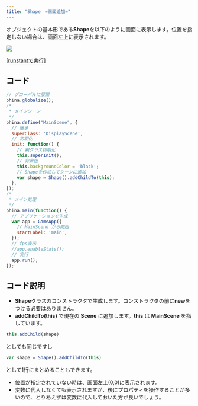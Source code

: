 ```yaml
---
title: "Shape　=画面追加="
---
```


オブジェクトの基本形である**Shape**を以下のように画面に表示します。位置を指定しない場合は、画面左上に表示されます。

![](https://storage.googleapis.com/zenn-user-upload/7d2h3e44vsseakjl8bsmxj0fhmz4)

[[runstantで実行]](https://runstant.com/alkn203/projects/c5ac89af)

## コード

```js
// グローバルに展開
phina.globalize();
/*
 * メインシーン
 */
phina.define("MainScene", {
  // 継承
  superClass: 'DisplayScene',
  // 初期化
  init: function() {
    // 親クラス初期化
    this.superInit();
    // 背景色
    this.backgroundColor = 'black';
    // Shapeを作成してシーンに追加
    var shape = Shape().addChildTo(this);
  },
});
/*
 * メイン処理
 */
phina.main(function() {
  // アプリケーションを生成
  var app = GameApp({
    // MainScene から開始
    startLabel: 'main',
  });
  // fps表示
  //app.enableStats();
  // 実行
  app.run();
});
```
## コード説明

* **Shape**クラスのコンストラクタで生成します。コンストラクタの前に**new**をつける必要はありません。
* **addChildTo(this)** で現在の **Scene** に追加します。**this** は **MainScene** を指しています。

```js
this.addChild(shape)
```

としても同じですし

```js
var shape = Shape().addChildTo(this)
```

として1行にまとめることもできます。

* 位置が指定されていない時は、画面左上(0,0)に表示されます。
* 変数に代入しなくても表示されますが、後にプロパティを操作することが多いので、とりあえずは変数に代入しておいた方が良いでしょう。
